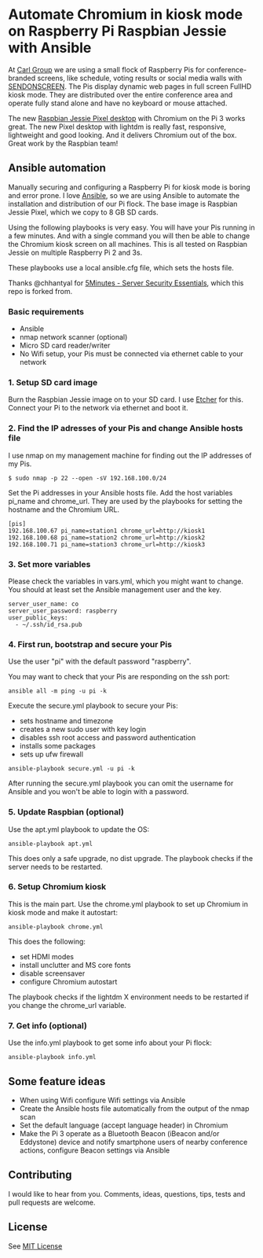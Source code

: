 # Automate Chromium in kiosk mode on Raspberry Pi Raspbian Jessie with Ansible

At [Carl Group](http://www.carl-group.de/en/home/) we are using a small flock of Raspberry Pis for conference-branded screens, like schedule, voting results or social media walls with [SENDONSCREEN](http://send.on-screen.info). The Pis display dynamic web pages in full screen FullHD kiosk mode. They are distributed over the entire conference area and operate fully stand alone and have no keyboard or mouse attached.

The new [Raspbian Jessie Pixel desktop](https://www.raspberrypi.org/downloads/raspbian/) with Chromium on the Pi 3 works great. The new Pixel desktop with lightdm is really fast, responsive, lightweight and good looking. And it delivers Chromium out of the box. Great work by the Raspbian team!

## Ansible automation

Manually securing and configuring a Raspberry Pi for kiosk mode is boring and error prone. I love [Ansible](https://www.ansible.com/), so we are using Ansible to automate the installation and distribution of our Pi flock. The base image is Raspbian Jessie Pixel, which we copy to 8 GB SD cards.

Using the following playbooks is very easy. You will have your Pis running in a few minutes. And with a single command you will then be able to change the Chromium kiosk screen on all machines.
This is all tested on Raspbian Jessie on multiple Raspberry Pi 2 and 3s.

These playbooks use a local ansible.cfg file, which sets the hosts file.

Thanks @chhantyal for [5Minutes - Server Security Essentials](https://github.com/chhantyal/5minutes), which this repo is forked from.

### Basic requirements

- Ansible
- nmap network scanner (optional)
- Micro SD card reader/writer
- No Wifi setup, your Pis must be connected via ethernet cable to your network

### 1. Setup SD card image

Burn the Raspbian Jessie image on to your SD card. I use [Etcher](https://etcher.io/) for this.
Connect your Pi to the network via ethernet and boot it.

### 2. Find the IP adresses of your Pis and change Ansible hosts file

I use nmap on my management machine for finding out the IP addresses of my Pis.

```
$ sudo nmap -p 22 --open -sV 192.168.100.0/24
```

Set the Pi addresses in your Ansible hosts file.
Add the host variables pi_name and chrome_url. They are used by the playbooks for setting the hostname and the Chromium URL.

```
[pis]
192.168.100.67 pi_name=station1 chrome_url=http://kiosk1
192.168.100.68 pi_name=station2 chrome_url=http://kiosk2
192.168.100.71 pi_name=station3 chrome_url=http://kiosk3
```

### 3. Set more variables

Please check the variables in vars.yml, which you might want to change. You should at least set the Ansible management user and the key.

```
server_user_name: co
server_user_password: raspberry
user_public_keys:
  - ~/.ssh/id_rsa.pub
```

### 4. First run, bootstrap and secure your Pis

Use the user "pi" with the default password "raspberry".

You may want to check that your Pis are responding on the ssh port:

```
ansible all -m ping -u pi -k
```

Execute the secure.yml playbook to secure your Pis:
- sets hostname and timezone
- creates a new sudo user with key login
- disables ssh root access and password authentication
- installs some packages
- sets up ufw firewall

```
ansible-playbook secure.yml -u pi -k
```

After running the secure.yml playbook you can omit the username for Ansible and you won't be able to login with a password.

### 5. Update Raspbian (optional)

Use the apt.yml playbook to update the OS:

```
ansible-playbook apt.yml
```

This does only a safe upgrade, no dist upgrade. The playbook checks if the server needs to be restarted.

### 6. Setup Chromium kiosk

This is the main part. Use the chrome.yml playbook to set up Chromium in kiosk mode and make it autostart:

```
ansible-playbook chrome.yml
```

This does the following:
- set HDMI modes
- install unclutter and MS core fonts
- disable screensaver
- configure Chromium autostart

The playbook checks if the lightdm X environment needs to be restarted if you change the chrome_url variable.

### 7. Get info (optional)

Use the info.yml playbook to get some info about your Pi flock:

```
ansible-playbook info.yml
```

## Some feature ideas

- When using Wifi configure Wifi settings via Ansible
- Create the Ansible hosts file automatically from the output of the nmap scan
- Set the default language (accept language header) in Chromium
- Make the Pi 3 operate as a Bluetooth Beacon (iBeacon and/or Eddystone) device and notify smartphone users of nearby conference actions, configure Beacon settings via Ansible

## Contributing

I would like to hear from you. Comments, ideas, questions, tips, tests and pull requests are welcome.

## License

See [MIT License](LICENSE.txt)
